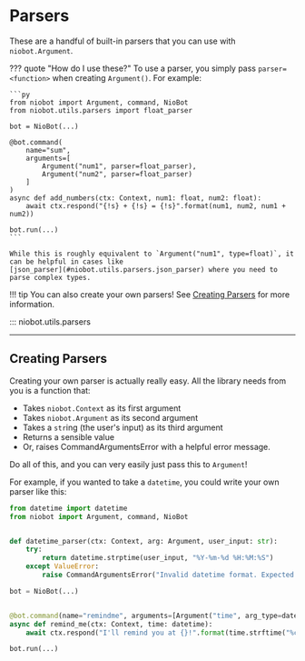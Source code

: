 # Parsers

These are a handful of built-in parsers that you can use with `niobot.Argument`.

??? quote "How do I use these?"
    To use a parser, you simply pass `parser=<function>` when creating `Argument()`.
    For example:

    ```py
    from niobot import Argument, command, NioBot
    from niobot.utils.parsers import float_parser
    
    bot = NioBot(...)
    
    @bot.command(
        name="sum", 
        arguments=[
            Argument("num1", parser=float_parser),
            Argument("num2", parser=float_parser)
        ]
    )
    async def add_numbers(ctx: Context, num1: float, num2: float):
        await ctx.respond("{!s} + {!s} = {!s}".format(num1, num2, num1 + num2))

    bot.run(...)
    ```

    While this is roughly equivalent to `Argument("num1", type=float)`, it can be helpful in cases like 
    [json_parser](#niobot.utils.parsers.json_parser) where you need to parse complex types.

!!! tip
    You can also create your own parsers! See [Creating Parsers](#creating-parsers) for more information.

::: niobot.utils.parsers

--------------------------

## Creating Parsers

Creating your own parser is actually really easy. All the library needs from you is a function that:

* Takes `niobot.Context` as its first argument
* Takes `niobot.Argument` as its second argument
* Takes a `str`ing (the user's input) as its third argument
* Returns a sensible value
* Or, raises CommandArgumentsError with a helpful error message.

Do all of this, and you can very easily just pass this to `Argument`!

For example, if you wanted to take a `datetime`, you could write your own parser like this:

```python
from datetime import datetime
from niobot import Argument, command, NioBot


def datetime_parser(ctx: Context, arg: Argument, user_input: str):
    try:
        return datetime.strptime(user_input, "%Y-%m-%d %H:%M:%S")
    except ValueError:
        raise CommandArgumentsError("Invalid datetime format. Expected YYYY-MM-DD HH:MM:SS")

bot = NioBot(...)


@bot.command(name="remindme", arguments=[Argument("time", arg_type=datetime, parser=datetime_parser)])
async def remind_me(ctx: Context, time: datetime):
    await ctx.respond("I'll remind you at {}!".format(time.strftime("%c")))

bot.run(...)
```
